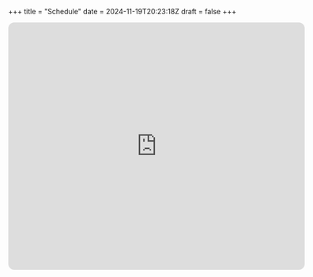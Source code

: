 +++
title = "Schedule"
date = 2024-11-19T20:23:18Z
draft = false
+++

<iframe
  title="Éist Radio schedule"
  src="https://app.radiocult.fm/embed/schedule/eist-radio/weekly?theme=dusk&primaryColor=%23AFFC41&corners=rounded"
  width="600px"
  height="500px"
  scrolling="no"
  frameborder="0"
  seamless
  allowtransparency="true"
  style="
    background-color: transparent;
    border-radius: 0.75rem;
  "
></iframe>
